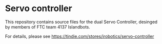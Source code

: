 # Servo controller
This repository contains source files for the dual Servo Controller, desinged by members 
of FTC team 4137 Islandbots. 

For details, please see https://tindie.com/stores/irobotics/servo-controller
